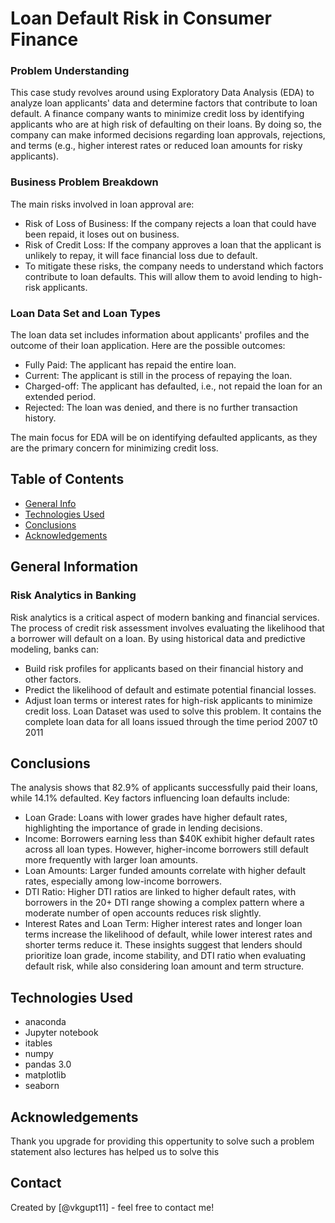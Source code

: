 # Loan Default Risk in Consumer Finance

### Problem Understanding
This case study revolves around using Exploratory Data Analysis (EDA) to analyze loan applicants' data and determine factors that contribute to loan default. A finance company wants to minimize credit loss by identifying applicants who are at high risk of defaulting on their loans. By doing so, the company can make informed decisions regarding loan approvals, rejections, and terms (e.g., higher interest rates or reduced loan amounts for risky applicants).

### Business Problem Breakdown
The main risks involved in loan approval are:

- Risk of Loss of Business: If the company rejects a loan that could have been repaid, it loses out on business.
- Risk of Credit Loss: If the company approves a loan that the applicant is unlikely to repay, it will face financial loss due to default.
- To mitigate these risks, the company needs to understand which factors contribute to loan defaults. This will allow them to avoid lending to high-risk applicants.

### Loan Data Set and Loan Types
The loan data set includes information about applicants' profiles and the outcome of their loan application. Here are the possible outcomes:

- Fully Paid: The applicant has repaid the entire loan.
- Current: The applicant is still in the process of repaying the loan.
- Charged-off: The applicant has defaulted, i.e., not repaid the loan for an extended period.
- Rejected: The loan was denied, and there is no further transaction history.
  
The main focus for EDA will be on identifying defaulted applicants, as they are the primary concern for minimizing credit loss.


## Table of Contents
* [General Info](#general-information)
* [Technologies Used](#technologies-used)
* [Conclusions](#conclusions)
* [Acknowledgements](#acknowledgements)


## General Information
### Risk Analytics in Banking
Risk analytics is a critical aspect of modern banking and financial services. The process of credit risk assessment involves evaluating the likelihood that a borrower will default on a loan. By using historical data and predictive modeling, banks can:
- Build risk profiles for applicants based on their financial history and other factors.
- Predict the likelihood of default and estimate potential financial losses.
- Adjust loan terms or interest rates for high-risk applicants to minimize credit loss.
Loan Dataset was used to solve this problem. It contains the complete loan data for all loans issued through the time period 2007 t0 2011

## Conclusions

The analysis shows that 82.9% of applicants successfully paid their loans, while 14.1% defaulted. Key factors influencing loan defaults include:
- Loan Grade: Loans with lower grades have higher default rates, highlighting the importance of grade in lending decisions.
- Income: Borrowers earning less than $40K exhibit higher default rates across all loan types. However, higher-income borrowers still default more frequently with larger loan amounts.
- Loan Amounts: Larger funded amounts correlate with higher default rates, especially among low-income borrowers.
- DTI Ratio: Higher DTI ratios are linked to higher default rates, with borrowers in the 20+ DTI range showing a complex pattern where a moderate number of open accounts reduces risk slightly.
- Interest Rates and Loan Term: Higher interest rates and longer loan terms increase the likelihood of default, while lower interest rates and shorter terms reduce it.
These insights suggest that lenders should prioritize loan grade, income stability, and DTI ratio when evaluating default risk, while also considering loan amount and term structure.


## Technologies Used
- anaconda
- Jupyter notebook
- itables
- numpy
- pandas 3.0
- matplotlib
- seaborn

## Acknowledgements
Thank you upgrade for providing this oppertunity to solve such a problem statement also lectures has helped us to solve this 

## Contact
Created by [@vkgupt11] - feel free to contact me!


